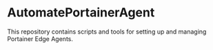 # AutomatePortainerAgent
This repository contains scripts and tools for setting up and managing Portainer Edge Agents.
